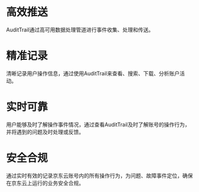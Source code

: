 # 高效推送

AuditTrail通过高可用数据处理管道进行事件收集、处理和传送。
# 精准记录

清晰记录用户操作信息，通过使用AuditTrail来查看、搜索、下载、分析账户活动。
# 实时可靠

用户能够及时了解操作事件情况，通过查看AuditTrail及时了解账号的操作行为，并将遇到的问题及时处理或反馈。
# 安全合规

通过实时有效的记录京东云账号内的所有操作行为，为问题、故障事件定位，确保在京东云上运行的业务安全合规。

